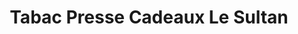 ---
title: "Tabac Presse Cadeaux Le Sultan"
url: /beziers/tabac-presse-cadeaux-le-sultan/
shop: Zeitungen
---